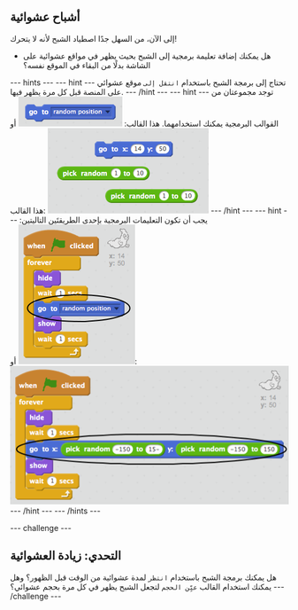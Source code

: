 ## أشباح عشوائية

إلى الآن، من السهل جدًا اصطياد الشبح لأنه لا يتحرك!

+ هل يمكنك إضافة تعليمة برمجية إلى الشبح بحيث يظهر في مواقع عشوائية على الشاشة بدلًا من البقاء في الموقع نفسه؟

--- hints ---
--- hint ---
تحتاج إلى برمجة الشبح باستخدام `انتقل إلى` موقع عشوائي على المنصة قبل كل مرة يظهر فيها.
--- /hint ---
--- hint ---
توجد مجموعتان من القوالب البرمجية يمكنك استخدامهما.
هذا القالب:
![screenshot](images/ghost-random-blocks-1.png)
أو هذا القالب:
![screenshot](images/ghost-random-blocks-2.png)
--- /hint ---
--- hint ---
يجب أن تكون التعليمات البرمجية بإحدى الطريقتَين التاليتين:
![screenshot](images/ghost-random-code-1.png)
أو:
![screenshot](images/ghost-random-code-2.png)
--- /hint ---
--- /hints ---

--- challenge ---
## التحدي: زيادة العشوائية
هل يمكنك برمجة الشبح باستخدام `انتظر` لمدة عشوائية من الوقت قبل الظهور؟ وهل يمكنك استخدام القالب `عيِّن الحجم` لتجعل الشبح يظهر في كل مرة بحجم عشوائي؟
--- /challenge ---
